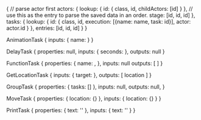 {
  // parse actor first
  actors: {
    lookup: {
      id: {
        class,
        id,
        childActors: [id]
      }
    },
    // use this as the entry to parse the saved data in an order.
    stage: [id, id, id]
  },
  tasks: {
    lookup: {
      id: {
        class,
        id,
        execution: [{name: name, task: id}],
        actor: actor.id
      }
    },
    entries: [id, id, id]
  }
}



AnimationTask {
  inputs: {
    name: <string>
  }
}

DelayTask {
  properties: null,
  inputs: {
    seconds: <number>
  },
  outputs: null
}

FunctionTask {
  properties: {
    name: <string>,
  },
  inputs: null
  outputs: [
    <dynamic>
  ]
}

GetLocationTask {
  inputs: {
    target: <number>
  },
  outputs: [
    location
  ]
}

GroupTask {
  properties: {
    tasks: []
  },
  inputs: null,
  outputs: null,
}

MoveTask {
  properties: {
    location: {}
  },
  inputs: {
    location: {}
  }
}

PrintTask {
  properties: {
    text: ''
  },
  inputs: {
    text: ''
  }
}